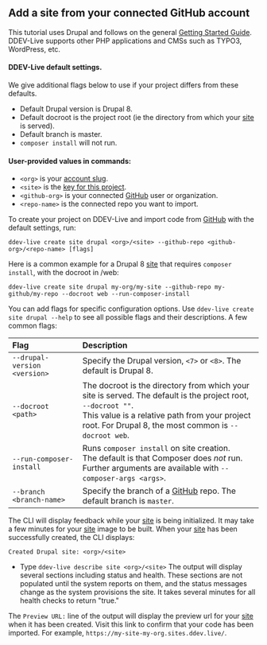 ## Add a site from your connected GitHub account
This tutorial uses Drupal and follows on the general [Getting Started Guide](getting-started.md). DDEV-Live supports other PHP applications and CMSs such as TYPO3, WordPress, etc.

#### DDEV-Live default settings.
We give additional flags below to use if your project differs from these defaults.

* Default Drupal version is Drupal 8.
* Default docroot is the project root (ie the directory from which your [site](sites.md) is served).
* Default branch is master.
* `composer install` will not run.

#### User-provided values in commands:
* `<org>` is your [account slug](account-types.md).
* `<site>` is the [key for this project](site.md).
* `<github-org>` is your connected [GitHub](github.md) user or organization.
* `<repo-name>` is the connected repo you want to import.

To create your project on DDEV-Live and import code from [GitHub](github.md) with the default settings, run:
```
ddev-live create site drupal <org>/<site> --github-repo <github-org>/<repo-name> [flags]
```

Here is a common example for a Drupal 8 [site](sites.md) that requires `composer install`, with the docroot in /web:
```
ddev-live create site drupal my-org/my-site --github-repo my-github/my-repo --docroot web --run-composer-install
```

You can add flags for specific configuration options. Use `ddev-live create site drupal --help` to see all possible flags and their descriptions. A few common flags:

| Flag | Description |
| :---- | :----------- |
| `--drupal-version <version>` |Specify the Drupal version, `<7>` or `<8>`. The default is Drupal 8. |
| `--docroot <path>` |The docroot is the directory from which your site is served. The default is the project root, `--docroot ""`. <br> This value is a relative path from your project root. For Drupal 8, the most common is `--docroot web`. |
| `--run-composer-install` |Runs `composer install` on site creation. <br> The default is that Composer does _not_ run. <br> Further arguments are available with `--composer-args <args>`.|
| `--branch <branch-name>` |Specify the branch of a [GitHub](github.md) repo. The default branch is `master`. |

The CLI will display feedback while your [site](sites.md) is being initialized. It may take a few minutes for your [site](sites.md) image to be built.  When your [site](sites.md) has been successfully created, the CLI displays:
```
Created Drupal site: <org>/<site>
```

- Type `ddev-live describe site <org>/<site>`
The output will display several sections including status and health. These sections are not populated until the system reports on them, and the status messages change as the system provisions the site. It takes several minutes for all health checks to return "true."

The `Preview URL:` line of the output will display the preview url for your [site](sites.md) when it has been created. Visit this link to confirm that your code has been imported. For example, `https://my-site-my-org.sites.ddev.live/`.
